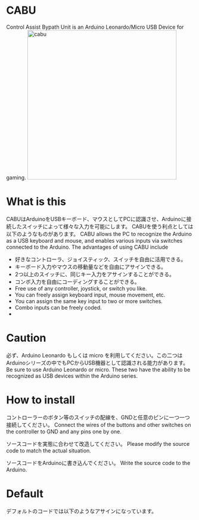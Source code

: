 # CABU
Control Assist Bypath Unit is an Arduino Leonardo/Micro USB Device for gaming.
<img width="400" alt="cabu" src="https://github.com/Ninagawa123/CABU/assets/8329123/9c05de82-95bd-440b-9e29-c7737dbd3e0d">

# What is this
CABUはArduinoをUSBキーボード、マウスとしてPCに認識させ、Arduinoに接続したスイッチによって様々な入力を可能にします。
CABUを使う利点としては以下のようなものがあります。
CABU allows the PC to recognize the Arduino as a USB keyboard and mouse, and enables various inputs via switches connected to the Arduino.
The advantages of using CABU include

- 好きなコントローラ、ジョイスティック、スイッチを自由に活用できる。
- キーボード入力やマウスの移動量などを自由にアサインできる。
- 2つ以上のスイッチに、同じキー入力をアサインすることができる。
- コンボ入力を自由にコーディングすることができる。
- Free use of any controller, joystick, or switch you like.
- You can freely assign keyboard input, mouse movement, etc.
- You can assign the same key input to two or more switches.
- Combo inputs can be freely coded.
- 
# Caution
必ず、Arduino Leonardo もしくは micro を利用してください。この二つはArduinoシリーズの中でもPCからUSB機器として認識される能力があります。
Be sure to use Arduino Leonardo or micro. These two have the ability to be recognized as USB devices within the Arduino series.

# How to install
コントローラーのボタン等のスイッチの配線を、GNDと任意のピンに一つ一つ接続してください。
Connect the wires of the buttons and other switches on the controller to GND and any pins one by one.

ソースコードを実態に合わせて改造してください。
Please modify the source code to match the actual situation.

ソースコードをArduinoに書き込んでください。
Write the source code to the Arduino.

# Default
デフォルトのコードでは以下のようなアサインになっています。



